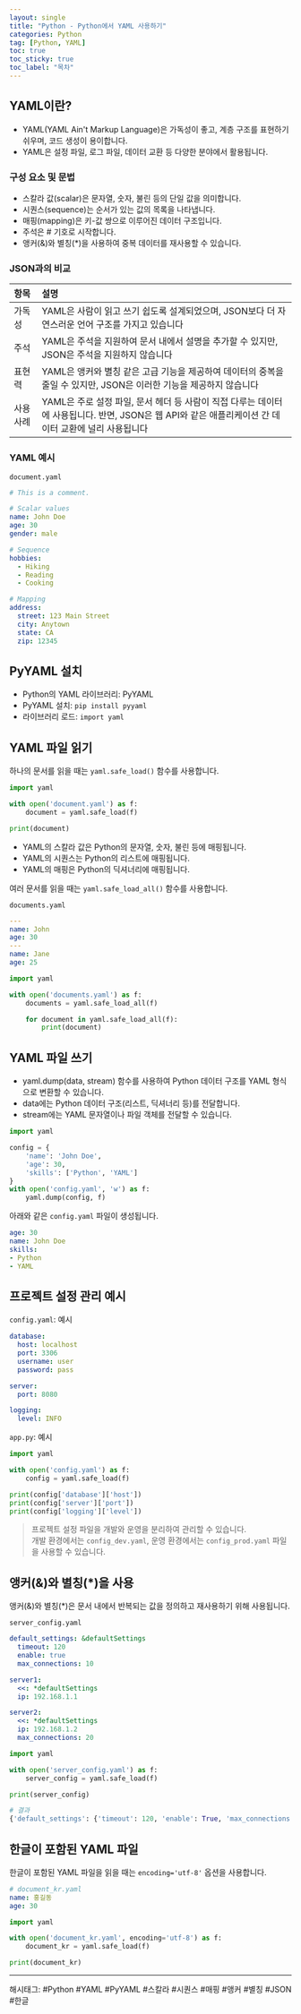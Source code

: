 ```yaml
---
layout: single
title: "Python - Python에서 YAML 사용하기"
categories: Python
tag: [Python, YAML]
toc: true
toc_sticky: true
toc_label: "목차"
---
```


## YAML이란?

- YAML(YAML Ain't Markup Language)은 가독성이 좋고, 계층 구조를 표현하기 쉬우며, 코드 생성이 용이합니다.
- YAML은 설정 파일, 로그 파일, 데이터 교환 등 다양한 분야에서 활용됩니다.

### 구성 요소 및 문법

- 스칼라 값(scalar)은 문자열, 숫자, 불린 등의 단일 값을 의미합니다.
- 시퀀스(sequence)는 순서가 있는 값의 목록을 나타냅니다.
- 매핑(mapping)은 키-값 쌍으로 이루어진 데이터 구조입니다.
- 주석은 # 기호로 시작합니다.
- 앵커(&)와 별칭(*)을 사용하여 중복 데이터를 재사용할 수 있습니다.

### JSON과의 비교

| 항목 | 설명 |
| :------ | :------ |
| 가독성 | YAML은 사람이 읽고 쓰기 쉽도록 설계되었으며, JSON보다 더 자연스러운 언어 구조를 가지고 있습니다 |
| 주석 | YAML은 주석을 지원하여 문서 내에서 설명을 추가할 수 있지만, JSON은 주석을 지원하지 않습니다 |
| 표현력 | YAML은 앵커와 별칭 같은 고급 기능을 제공하여 데이터의 중복을 줄일 수 있지만, JSON은 이러한 기능을 제공하지 않습니다 |
| 사용 사례 | YAML은 주로 설정 파일, 문서 헤더 등 사람이 직접 다루는 데이터에 사용됩니다. 반면, JSON은 웹 API와 같은 애플리케이션 간 데이터 교환에 널리 사용됩니다 |

### YAML 예시

`document.yaml`

```yaml
# This is a comment.

# Scalar values
name: John Doe
age: 30
gender: male

# Sequence
hobbies:
  - Hiking
  - Reading
  - Cooking

# Mapping
address:
  street: 123 Main Street
  city: Anytown
  state: CA
  zip: 12345
```

## PyYAML 설치

- Python의 YAML 라이브러리: PyYAML
- PyYAML 설치: `pip install pyyaml`
- 라이브러리 로드: `import yaml`

## YAML 파일 읽기

하나의 문서를 읽을 때는 `yaml.safe_load()` 함수를 사용합니다.

```python
import yaml

with open('document.yaml') as f:
    document = yaml.safe_load(f)

print(document)    
```

- YAML의 스칼라 값은 Python의 문자열, 숫자, 불린 등에 매핑됩니다.
- YAML의 시퀀스는 Python의 리스트에 매핑됩니다.
- YAML의 매핑은 Python의 딕셔너리에 매핑됩니다.

여러 문서를 읽을 때는 `yaml.safe_load_all()` 함수를 사용합니다.

`documents.yaml`

```yaml
---
name: John
age: 30
---
name: Jane
age: 25
```

```python
import yaml

with open('documents.yaml') as f:
    documents = yaml.safe_load_all(f)

    for document in yaml.safe_load_all(f):
        print(document)
```

## YAML 파일 쓰기

- yaml.dump(data, stream) 함수를 사용하여 Python 데이터 구조를 YAML 형식으로 변환할 수 있습니다.
- data에는 Python 데이터 구조(리스트, 딕셔너리 등)를 전달합니다.
- stream에는 YAML 문자열이나 파일 객체를 전달할 수 있습니다.

```python
import yaml

config = {
    'name': 'John Doe',
    'age': 30,
    'skills': ['Python', 'YAML']
}
with open('config.yaml', 'w') as f:
    yaml.dump(config, f)
```

아래와 같은 `config.yaml` 파일이 생성됩니다.

```yaml
age: 30
name: John Doe
skills:
- Python
- YAML
```

## 프로젝트 설정 관리 예시

`config.yaml`: 예시

```yaml
database:
  host: localhost
  port: 3306
  username: user
  password: pass

server:
  port: 8080

logging:
  level: INFO
```

`app.py`: 예시

```python
import yaml

with open('config.yaml') as f:
    config = yaml.safe_load(f)

print(config['database']['host'])
print(config['server']['port'])
print(config['logging']['level'])
```

> 프로젝트 설정 파일을 개발와 운영을 분리하여 관리할 수 있습니다.  
> 개발 환경에서는 `config_dev.yaml`, 운영 환경에서는 `config_prod.yaml` 파일을 사용할 수 있습니다.

## 앵커(&)와 별칭(*)을 사용

앵커(&)와 별칭(*)은 문서 내에서 반복되는 값을 정의하고 재사용하기 위해 사용됩니다.

`server_config.yaml`

```yaml
default_settings: &defaultSettings
  timeout: 120
  enable: true
  max_connections: 10

server1:
  <<: *defaultSettings
  ip: 192.168.1.1

server2:
  <<: *defaultSettings
  ip: 192.168.1.2
  max_connections: 20
```

```python
import yaml

with open('server_config.yaml') as f:
    server_config = yaml.safe_load(f)

print(server_config)
```

```python
# 결과
{'default_settings': {'timeout': 120, 'enable': True, 'max_connections': 10}, 'server1': {'timeout': 120, 'enable': True, 'max_connections': 10, 'ip': '192.168.1.1'}, 'server2': {'timeout': 120, 'enable': True, 'max_connections': 20, 'ip': '192.168.1.2'}}
```

## 한글이 포함된 YAML 파일

한글이 포함된 YAML 파일을 읽을 때는 `encoding='utf-8'` 옵션을 사용합니다.

```yaml
# document_kr.yaml
name: 홍길동
age: 30
```

```python
import yaml

with open('document_kr.yaml', encoding='utf-8') as f:
    document_kr = yaml.safe_load(f)

print(document_kr)
```

---

해시태그: #Python #YAML #PyYAML #스칼라 #시퀀스 #매핑 #앵커 #별칭 #JSON #한글
